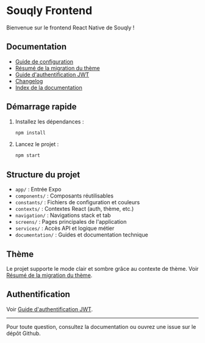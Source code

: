 # Souqly Frontend

Bienvenue sur le frontend React Native de Souqly !

## Documentation

- [Guide de configuration](documentation/CONFIGURATION.md)
- [Résumé de la migration du thème](documentation/THEME_MIGRATION_SUMMARY.md)
- [Guide d'authentification JWT](documentation/JWT_AUTHENTICATION.md)
- [Changelog](documentation/CHANGELOG.md)
- [Index de la documentation](documentation/index.md)

## Démarrage rapide

1. Installez les dépendances :
   ```bash
   npm install
   ```
2. Lancez le projet :
   ```bash
   npm start
   ```

## Structure du projet

- `app/` : Entrée Expo
- `components/` : Composants réutilisables
- `constants/` : Fichiers de configuration et couleurs
- `contexts/` : Contextes React (auth, thème, etc.)
- `navigation/` : Navigations stack et tab
- `screens/` : Pages principales de l'application
- `services/` : Accès API et logique métier
- `documentation/` : Guides et documentation technique

## Thème
Le projet supporte le mode clair et sombre grâce au contexte de thème. Voir [Résumé de la migration du thème](documentation/THEME_MIGRATION_SUMMARY.md).

## Authentification
Voir [Guide d'authentification JWT](documentation/JWT_AUTHENTICATION.md).

---

Pour toute question, consultez la documentation ou ouvrez une issue sur le dépôt Github. 
